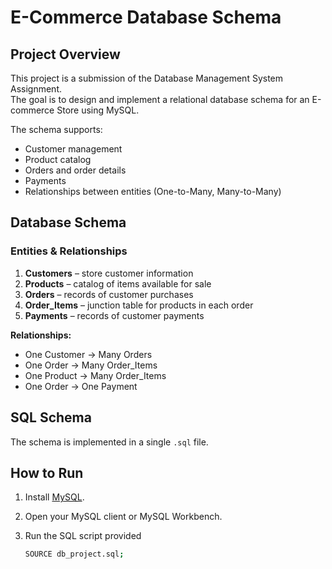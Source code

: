 # E-Commerce Database Schema

## Project Overview
This project is a submission of the Database Management System Assignment.  
The goal is to design and implement a relational database schema for an E-commerce Store using MySQL.  

The schema supports:
- Customer management  
- Product catalog  
- Orders and order details  
- Payments  
- Relationships between entities (One-to-Many, Many-to-Many)


## Database Schema

### Entities & Relationships
1. **Customers** – store customer information  
2. **Products** – catalog of items available for sale  
3. **Orders** – records of customer purchases  
4. **Order_Items** – junction table for products in each order  
5. **Payments** – records of customer payments  

**Relationships:**
- One Customer → Many Orders  
- One Order → Many Order_Items  
- One Product → Many Order_Items  
- One Order → One Payment  


## SQL Schema

The schema is implemented in a single `.sql` file.


## How to Run
1. Install [MySQL](https://dev.mysql.com/downloads/).
2. Open your MySQL client or MySQL Workbench.
3. Run the SQL script provided

   ```bash
   SOURCE db_project.sql;
